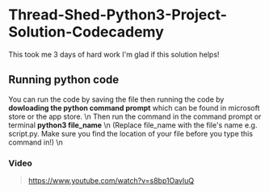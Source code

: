 # Thread-Shed-Python3-Project-Solution-Codecademy
This took me 3 days of hard work I'm glad if this solution helps! 

## Running python code
You can run the code by saving the file then running the code by **dowloading the python command prompt** which can be found in microsoft store or the app store.
\n
Then run the command in the command prompt or terminal
**python3 file_name**
\n
(Replace file_name with the file's name e.g. script.py. Make sure you find the location of your file before you type this command in!)
\n
### Video
> https://www.youtube.com/watch?v=s8bp1OavluQ

